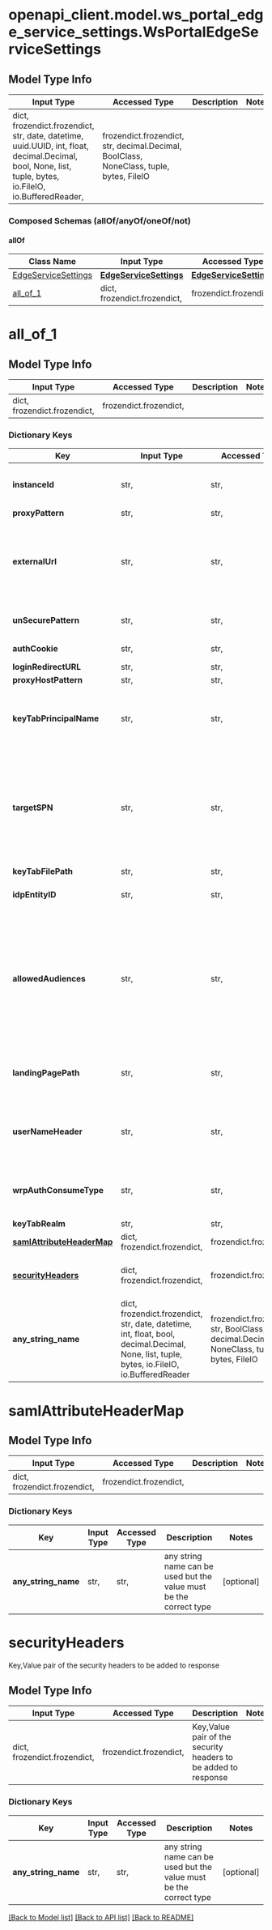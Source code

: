 # openapi_client.model.ws_portal_edge_service_settings.WsPortalEdgeServiceSettings

## Model Type Info
Input Type | Accessed Type | Description | Notes
------------ | ------------- | ------------- | -------------
dict, frozendict.frozendict, str, date, datetime, uuid.UUID, int, float, decimal.Decimal, bool, None, list, tuple, bytes, io.FileIO, io.BufferedReader,  | frozendict.frozendict, str, decimal.Decimal, BoolClass, NoneClass, tuple, bytes, FileIO |  | 

### Composed Schemas (allOf/anyOf/oneOf/not)
#### allOf
Class Name | Input Type | Accessed Type | Description | Notes
------------- | ------------- | ------------- | ------------- | -------------
[EdgeServiceSettings](EdgeServiceSettings.md) | [**EdgeServiceSettings**](EdgeServiceSettings.md) | [**EdgeServiceSettings**](EdgeServiceSettings.md) |  | 
[all_of_1](#all_of_1) | dict, frozendict.frozendict,  | frozendict.frozendict,  |  | 

# all_of_1

## Model Type Info
Input Type | Accessed Type | Description | Notes
------------ | ------------- | ------------- | -------------
dict, frozendict.frozendict,  | frozendict.frozendict,  |  | 

### Dictionary Keys
Key | Input Type | Accessed Type | Description | Notes
------------ | ------------- | ------------- | ------------- | -------------
**instanceId** | str,  | str,  | Instance ID for identifying a Web reverse proxy instance | 
**proxyPattern** | str,  | str,  | Proxy pattern | 
**externalUrl** | str,  | str,  | Override the default External URL value. Format is [https://]host[:port]. Default value (Access Point&#x27;s host:443) will be used if not set. | [optional] 
**unSecurePattern** | str,  | str,  | Unsecure URL pattern for login page, static content | [optional] 
**authCookie** | str,  | str,  | Authentication Cookie name | [optional] 
**loginRedirectURL** | str,  | str,  | login Redirect URL | [optional] 
**proxyHostPattern** | str,  | str,  | Proxy host pattern | [optional] 
**keyTabPrincipalName** | str,  | str,  | KeyTab principal name to identify the keyTab to usefor Kerberos Constrained Delegation | [optional] 
**targetSPN** | str,  | str,  | Target Service principal name. If not provided and keytab principal is set then it will be worked as HTTP/&lt;host name of web rev proxy&gt;@&lt;realm of the principal name chosen&gt; | [optional] 
**keyTabFilePath** | str,  | str,  |  | [optional] 
**idpEntityID** | str,  | str,  | Configure IDP entity for identity bridging | [optional] 
**allowedAudiences** | str,  | str,  | Comma separated values of allowed audiences to be matched againstaudience restriction in the SAML assertion. If empty or not setup then audience restrictions will notbe validated while validating SAML assertion | [optional] 
**landingPagePath** | str,  | str,  | Configure the path to landing page in IDP initiated flow. By defaultpath will be set to &#x27;/&#x27; | [optional] 
**userNameHeader** | str,  | str,  | Configure the name of the USER ID header to authenticate the userfor USER name based auth | [optional] 
**wrpAuthConsumeType** | str,  | str,  |  | [optional] must be one of ["SAML", "CERTIFICATE", ] 
**keyTabRealm** | str,  | str,  |  | [optional] 
**[samlAttributeHeaderMap](#samlAttributeHeaderMap)** | dict, frozendict.frozendict,  | frozendict.frozendict,  |  | [optional] 
**[securityHeaders](#securityHeaders)** | dict, frozendict.frozendict,  | frozendict.frozendict,  | Key,Value pair of the security headers to be added to response | [optional] 
**any_string_name** | dict, frozendict.frozendict, str, date, datetime, int, float, bool, decimal.Decimal, None, list, tuple, bytes, io.FileIO, io.BufferedReader | frozendict.frozendict, str, BoolClass, decimal.Decimal, NoneClass, tuple, bytes, FileIO | any string name can be used but the value must be the correct type | [optional]

# samlAttributeHeaderMap

## Model Type Info
Input Type | Accessed Type | Description | Notes
------------ | ------------- | ------------- | -------------
dict, frozendict.frozendict,  | frozendict.frozendict,  |  | 

### Dictionary Keys
Key | Input Type | Accessed Type | Description | Notes
------------ | ------------- | ------------- | ------------- | -------------
**any_string_name** | str,  | str,  | any string name can be used but the value must be the correct type | [optional] 

# securityHeaders

Key,Value pair of the security headers to be added to response

## Model Type Info
Input Type | Accessed Type | Description | Notes
------------ | ------------- | ------------- | -------------
dict, frozendict.frozendict,  | frozendict.frozendict,  | Key,Value pair of the security headers to be added to response | 

### Dictionary Keys
Key | Input Type | Accessed Type | Description | Notes
------------ | ------------- | ------------- | ------------- | -------------
**any_string_name** | str,  | str,  | any string name can be used but the value must be the correct type | [optional] 

[[Back to Model list]](../../README.md#documentation-for-models) [[Back to API list]](../../README.md#documentation-for-api-endpoints) [[Back to README]](../../README.md)

